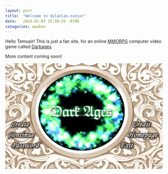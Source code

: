 ```yaml
---
layout: post
title:  "Welcome to dylanlan.ninja!"
date:   2024-01-03 15:50:29 -0700
categories: awaken
---
```

Hello Temuair! This is just a fan site, for an online [MMORPG](https://en.wikipedia.org/wiki/Massively_multiplayer_online_role-playing_game) computer video game called [Darkages](https://www.darkages.com).

More content coming soon!

![Darkages Login Screen](/public/images/darkages/da-login-screen.png)

